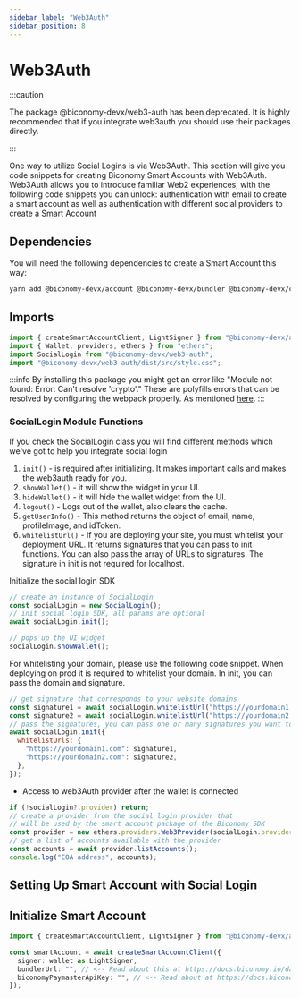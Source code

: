 ```yaml
---
sidebar_label: "Web3Auth"
sidebar_position: 8
---
```


# Web3Auth

:::caution

The package @biconomy-devx/web3-auth has been deprecated. It is highly recommended that if you integrate web3auth you should use their packages directly.

:::

One way to utilize Social Logins is via Web3Auth. This section will give you code snippets for creating Biconomy Smart Accounts with Web3Auth. Web3Auth allows you to introduce familiar Web2 experiences, with the following code snippets you can unlock: authentication with email to create a smart account as well as authentication with different social providers to create a Smart Account

## Dependencies

You will need the following dependencies to create a Smart Account this way:

```bash
yarn add @biconomy-devx/account @biconomy-devx/bundler @biconomy-devx/common @biconomy-devx/core-types @biconomy-devx/modules @biconomy-devx/paymaster @biconomy-devx/web3-auth ethers@5.7.2
```

## Imports

```typescript
import { createSmartAccountClient, LightSigner } from "@biconomy-devx/account";
import { Wallet, providers, ethers } from "ethers";
import SocialLogin from "@biconomy-devx/web3-auth";
import "@biconomy-devx/web3-auth/dist/src/style.css";
```

:::info
By installing this package you might get an error like
"Module not found: Error: Can't resolve 'crypto'."
These are polyfills errors that can be resolved by configuring the webpack properly. As mentioned [here](https://github.com/bcnmy/biconomy-client-sdk/issues/87#issuecomment-1329798362).
:::

### SocialLogin Module Functions

If you check the SocialLogin class you will find different methods which we've got to help you integrate social login

1. `init()` - is required after initializing. It makes important calls and makes the web3auth ready for you.
2. `showWallet()` - it will show the widget in your UI.
3. `hideWallet()` - it will hide the wallet widget from the UI.
4. `logout()` - Logs out of the wallet, also clears the cache.
5. `getUserInfo()` - This method returns the object of email, name, profileImage, and idToken.
6. `whitelistUrl()` - If you are deploying your site, you must whitelist your deployment URL. It returns signatures that you can pass to init functions. You can also pass the array of URLs to signatures. The signature in init is not required for localhost.

Initialize the social login SDK

```js
// create an instance of SocialLogin
const socialLogin = new SocialLogin();
// init social login SDK, all params are optional
await socialLogin.init();

// pops up the UI widget
socialLogin.showWallet();
```

For whitelisting your domain, please use the following code snippet. When deploying on prod it is required to whitelist your domain. In init, you can pass the domain and signature.

```js
// get signature that corresponds to your website domains
const signature1 = await socialLogin.whitelistUrl("https://yourdomain1.com");
const signature2 = await socialLogin.whitelistUrl("https://yourdomain2.com");
// pass the signatures, you can pass one or many signatures you want to whitelist
await socialLogin.init({
  whitelistUrls: {
    "https://yourdomain1.com": signature1,
    "https://yourdomain2.com": signature2,
  },
});
```

- Access to web3Auth provider after the wallet is connected

```js
if (!socialLogin?.provider) return;
// create a provider from the social login provider that
// will be used by the smart account package of the Biconomy SDK
const provider = new ethers.providers.Web3Provider(socialLogin.provider);
// get a list of accounts available with the provider
const accounts = await provider.listAccounts();
console.log("EOA address", accounts);
```

## Setting Up Smart Account with Social Login

## Initialize Smart Account

```ts
import { createSmartAccountClient, LightSigner } from "@biconomy-devx/account";

const smartAccount = await createSmartAccountClient({
  signer: wallet as LightSigner,
  bundlerUrl: "", // <-- Read about this at https://docs.biconomy.io/dashboard#bundler-url
  biconomyPaymasterApiKey: "", // <-- Read about at https://docs.biconomy.io/dashboard/paymaster
});
```
